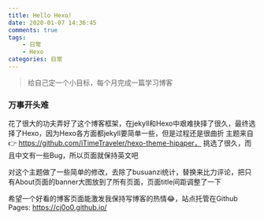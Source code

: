 ```yaml
---
title: Hello Hexo!
date: 2020-01-07 14:36:45
comments: true
tags: 
    - 日常
    - Hexo
categories: 日常
---
```


> 给自己定一个小目标，每个月完成一篇学习博客

### 万事开头难

花了很大的功夫弄好了这个博客框架，在jekyll和Hexo中艰难抉择了很久，最终选择了Hexo，因为Hexo各方面都jekyll要简单一些，但是过程还是很曲折
主题来自👉 https://github.com/iTimeTraveler/hexo-theme-hipaper， 挑选了很久，而且中文有一些Bug，所以页面就保持英文吧

对这个主题做了一些简单的修改，去除了busuanzi统计，替换来比力评论，把只有About页面的banner大图放到了所有页面，页面title间距调整了一下

希望一个好看的博客页面能激发我保持写博客的热情😂，站点托管在Github Pages: https://cj0o0.github.io/